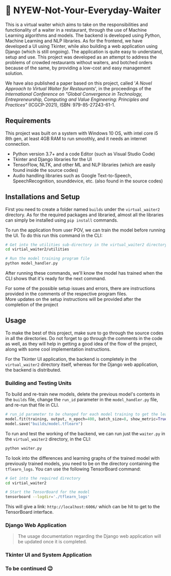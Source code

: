 # 🤵 NYEW-Not-Your-Everyday-Waiter

This is a virtual waiter which aims to take on the responsibilities and functionality of a waiter in a restaurant, through the use of Machine Learning algorithms and models. The backend is developed using Python, Machine Learning and NLP libraries. As for the frontend, we have developed a UI using Tkinter, while also building a web application using Django (which is still ongoing). The application is quite easy to understand, setup and use. This project was developed as an attempt to address the problems of crowded restaurants without waiters, and botched orders because of the same, by providing a low-cost and easy management solution.

We have also published a paper based on this project, called '*A Novel Approach to Virtual Waiter for Restaurants*', in the proceedings of the *International Conference on "Global Convergence in Technology, Entrepreneurship, Computing and Value Engineering: Principles and Practices"* (ICGCP-2021), ISBN: 979-85-27243-61-1.

## Requirements

This project was built on a system with Windows 10 OS, with intel core i5 8th gen, at least 4GB RAM to run smoothly, and it needs an internet connection.
- Python version 3.7+ and a code Editor (such as Visual Studio Code)
- Tkinter and Django libraries for the UI
- TensorFlow, NLTK, and other ML and NLP libraries (which are easily found inside the source codes)
- Audio handling libraries such as Google Text-to-Speech, SpeechRecognition, sounddevice, etc. (also found in the source codes)

## Installations and Setup

First you need to create a folder named `builds` under the `virtual_waiter2` directory. As for the required packages and libraried, almost all the libraries can simply be installed using `pip install` commands.

To run the application from user POV, we can train the model before running the UI. To do this run this command in the CLI:

```sh
# Get into the utilities sub-directory in the virtual_waiter2 directory
cd virtial_waiter2/utilities

# Run the model training program file
python model_handler.py
```

After running these commands, we'll know the model has trained when the CLI shows that it's ready for the next command.

For some of the possible setup issues and errors, there are instructions provided in the comments of the respective program files.<br>
More updates on the setup instructions will be provided after the completion of the project

## Usage

To make the best of this project, make sure to go through the source codes in all the directories. Do not forget to go through the comments in the code as well, as they will help in getting a good idea of the flow of the project, along with some cool implementation instructions.

For the Tkinter UI application, the backend is completely in the `virtual_waiter2` directory itself, whereas for the Django web application, the backend is distributed.

### Building and Testing Units

To build and re-train new models, delete the previous model's contents in the `builds` file, change the `run_id` parameter in the `model_handler.py` file, and re-run that file in CLI.

```python
# run_id parameter to be changed for each model training to get the learining graphs individually
model.fit(training, output, n_epoch=400, batch_size=8, show_metric=True, snapshot_step=1, snapshot_epoch=True, run_id='Voice_Model_Run-2')
model.save("builds/model.tflearn")
```

To run and test the working of the backend, we can run just the `waiter.py` in the `virtual_waiter2` directory, in the CLI:

```sh
python waiter.py
```

To look into the differences and learning graphs of the trained model with previously trained models, you need to be on the directory containing the `tflearn_logs`. You can use the following TensorBoard command:

```sh
# Get into the required directory
cd virtial_waiter2

# Start the TensorBoard for the model
tensorboard --logdir='./tflearn_logs'
```

This will give a link: `http://localhost:6006/` which can be hit to get to the TensorBoard interface.

### Django Web Application

> The usage documentation regarding the Django web application will be updated once it is completed.

### Tkinter UI and System Application



### To be continued 😉
